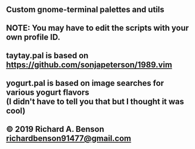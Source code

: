 Custom gnome-terminal palettes and utils<br>
<br>
NOTE: You may have to edit the scripts with your own profile ID.<br>
<br>
taytay.pal is based on https://github.com/sonjapeterson/1989.vim<br>
<br>
yogurt.pal is based on image searches for various yogurt flavors<br>
(I didn't have to tell you that but I thought it was cool)<br>
<br>
© 2019 Richard A. Benson <richardbenson91477@gmail.com><br>
---
